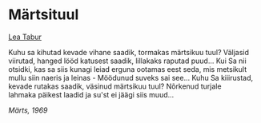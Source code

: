 # Märtsituul

[Lea Tabur](./)

Kuhu sa kihutad
kevade vihane saadik,
tormakas märtsikuu tuul?
Väljasid viirutad,
hanged lööd katusest saadik,
lillakaks raputad puud...
Kui Sa nii otsidki,
kas sa siis kunagi leiad
erguna ootamas eest
 seda, mis metsikult
mullu siin naeris ja leinas -
Möödunud suveks sai see...
Kuhu Sa kiiirustad,
kevade rutakas saadik,
väsinud märtsikuu tuul?
Nõrkenud turjale  
 lahmaka päikest laadid
ja su'st ei jäägi siis muud...

_Märts, 1969_
